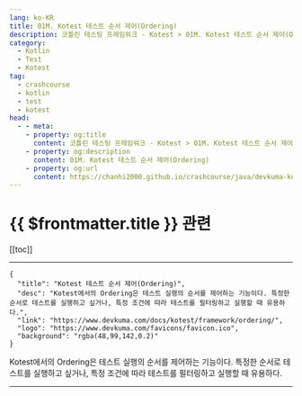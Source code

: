 ```yaml
---
lang: ko-KR
title: 01M. Kotest 테스트 순서 제어(Ordering)
description: 코틀린 테스팅 프레임워크 - Kotest > 01M. Kotest 테스트 순서 제어(Ordering)
category: 
  - Kotlin
  - Test
  - Kotest
tag: 
  - crashcourse
  - kotlin
  - test
  - kotest
head:
  - - meta:
    - property: og:title
      content: 코틀린 테스팅 프레임워크 - Kotest > 01M. Kotest 테스트 순서 제어(Ordering)
    - property: og:description
      content: 01M. Kotest 테스트 순서 제어(Ordering)
    - property: og:url
      content: https://chanhi2000.github.io/crashcourse/java/devkuma-kotest/01-kotest-framework/01M.html
---
```


# {{ $frontmatter.title }} 관련

[[toc]]

---

```component VPCard
{
  "title": "Kotest 테스트 순서 제어(Ordering)",
  "desc": "Kotest에서의 Ordering은 테스트 실행의 순서를 제어하는 기능이다. 특정한 순서로 테스트를 실행하고 싶거나, 특정 조건에 따라 테스트를 필터링하고 실행할 때 유용하다.",
  "link": "https://www.devkuma.com/docs/kotest/framework/ordering/",
  "logo": "https://www.devkuma.com/favicons/favicon.ico",
  "background": "rgba(48,99,142,0.2)"  
}
```

Kotest에서의 Ordering은 테스트 실행의 순서를 제어하는 기능이다. 특정한 순서로 테스트를 실행하고 싶거나, 특정 조건에 따라 테스트를 필터링하고 실행할 때 유용하다.

---

<TagLinks />
